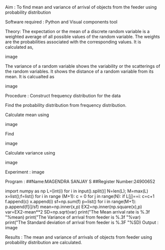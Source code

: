 Aim :
To find mean and variance of arrival of objects from the feeder using probability distribution

Software required :
Python and Visual components tool

Theory:
The expectation or the mean of a discrete random variable is a weighted average of all possible values of the random variable. The weights are the probabilities associated with the corresponding values. It is calculated as,

image

The variance of a random variable shows the variability or the scatterings of the random variables. It shows the distance of a random variable from its mean. It is calcualted as

image

Procedure :
Construct frequency distribution for the data

Find the probability distribution from frequency distribution.

Calculate mean using

image

Find

image

Calculate variance using

image

Experiment :
image

Program :
##Name:MAGENDRA SANJAY S
##Register Number:24900652

import numpy as np
L=[int(i) for i in input().split()]
N=len(L); M=max(L) 
x=list();f=list()
for i in range (M+1):
    c = 0
    for j in range(N):
        if L[j]==i:
            c=c+1
    f.append(c)
    x.append(i)
sf=np.sum(f)
p=list()
for i in range(M+1):
    p.append(f[i]/sf) 
mean=np.inner(x,p)
EX2=np.inner(np.square(x),p)
var=EX2-mean**2 
SD=np.sqrt(var)
print("The Mean arrival rate is %.3f "%mean)
print("The Variance of arrival from feeder is %.3f "%var) 
print("The Standard deviation of arrival from feeder is %.3F "%SD)
Output :
image

Results :
The mean and variance of arrivals of objects from feeder using probability distribution are calculated.
